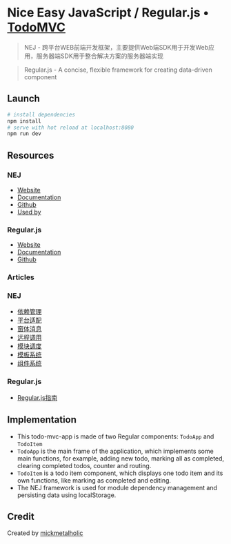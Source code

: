 # Nice Easy JavaScript / Regular.js • [TodoMVC](http://todomvc.com)

> NEJ - 跨平台WEB前端开发框架，主要提供Web端SDK用于开发Web应用，服务器端SDK用于整合解决方案的服务器端实现

> Regular.js - A concise, flexible framework for creating data-driven component

## Launch

``` bash
# install dependencies
npm install
# serve with hot reload at localhost:8080
npm run dev
```


## Resources

### NEJ

- [Website](http://nej.netease.com/)
- [Documentation](http://nej.netease.com/help/index.html)
- [Github](https://github.com/NEYouFan/nej-framework)
- [Used by](http://nej.netease.com/case/index.html)

### Regular.js

- [Website](http://regularjs.github.io//)
- [Documentation](http://regularjs.github.io/reference/)
- [Github](https://github.com/regularjs/regular)


### Articles

### NEJ

- [依赖管理](https://github.com/NEYouFan/nej-framework/blob/master/doc/DEPENDENCY.md)
- [平台适配](https://github.com/NEYouFan/nej-framework/blob/master/doc/PLATFORM.md)
- [窗体消息](https://github.com/NEYouFan/nej-framework/blob/master/doc/MESSAGE.md)
- [远程调用](https://github.com/NEYouFan/nej-framework/blob/master/doc/AJAX.md)
- [模块调度](https://github.com/NEYouFan/nej-framework/blob/master/doc/DISPATCHER.md)
- [模板系统](https://github.com/NEYouFan/nej-framework/blob/master/doc/TEMPLATE.md)
- [组件系统](https://github.com/NEYouFan/nej-framework/blob/master/doc/WIDGET.md)

### Regular.js

- [Regular.js指南](http://regularjs.github.io/guide/zh/index.html)


## Implementation

- This todo-mvc-app is made of two Regular components: `TodoApp` and `TodoItem`
- `TodoApp` is the main frame of the application, which implements some main functions, for example, adding new todo, marking all as completed, clearing completed todos, counter and routing.
- `TodoItem` is a todo item component, which displays one todo item and its own functions, like marking as completed and editing.
- The NEJ framework is used for module dependency management and persisting data using localStorage.


## Credit

Created by [mickmetalholic](https://github.com/mickmetalholic)
